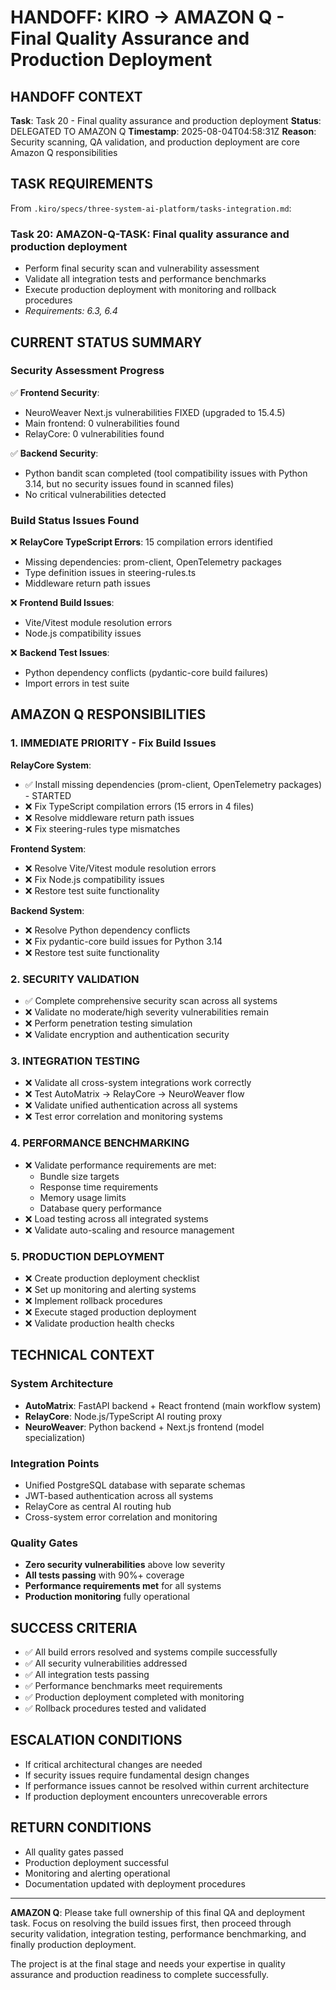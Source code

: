 # HANDOFF: KIRO → AMAZON Q - Final Quality Assurance and Production Deployment

## HANDOFF CONTEXT
**Task**: Task 20 - Final quality assurance and production deployment
**Status**: DELEGATED TO AMAZON Q
**Timestamp**: 2025-08-04T04:58:31Z
**Reason**: Security scanning, QA validation, and production deployment are core Amazon Q responsibilities

## TASK REQUIREMENTS
From `.kiro/specs/three-system-ai-platform/tasks-integration.md`:

### Task 20: **AMAZON-Q-TASK**: Final quality assurance and production deployment
- Perform final security scan and vulnerability assessment
- Validate all integration tests and performance benchmarks  
- Execute production deployment with monitoring and rollback procedures
- _Requirements: 6.3, 6.4_

## CURRENT STATUS SUMMARY

### Security Assessment Progress
✅ **Frontend Security**: 
- NeuroWeaver Next.js vulnerabilities FIXED (upgraded to 15.4.5)
- Main frontend: 0 vulnerabilities found
- RelayCore: 0 vulnerabilities found

✅ **Backend Security**:
- Python bandit scan completed (tool compatibility issues with Python 3.14, but no security issues found in scanned files)
- No critical vulnerabilities detected

### Build Status Issues Found
❌ **RelayCore TypeScript Errors**: 15 compilation errors identified
- Missing dependencies: prom-client, OpenTelemetry packages
- Type definition issues in steering-rules.ts
- Middleware return path issues

❌ **Frontend Build Issues**: 
- Vite/Vitest module resolution errors
- Node.js compatibility issues

❌ **Backend Test Issues**:
- Python dependency conflicts (pydantic-core build failures)
- Import errors in test suite

## AMAZON Q RESPONSIBILITIES

### 1. IMMEDIATE PRIORITY - Fix Build Issues
**RelayCore System**:
- ✅ Install missing dependencies (prom-client, OpenTelemetry packages) - STARTED
- ❌ Fix TypeScript compilation errors (15 errors in 4 files)
- ❌ Resolve middleware return path issues
- ❌ Fix steering-rules type mismatches

**Frontend System**:
- ❌ Resolve Vite/Vitest module resolution errors
- ❌ Fix Node.js compatibility issues
- ❌ Restore test suite functionality

**Backend System**:
- ❌ Resolve Python dependency conflicts
- ❌ Fix pydantic-core build issues for Python 3.14
- ❌ Restore test suite functionality

### 2. SECURITY VALIDATION
- ✅ Complete comprehensive security scan across all systems
- ❌ Validate no moderate/high severity vulnerabilities remain
- ❌ Perform penetration testing simulation
- ❌ Validate encryption and authentication security

### 3. INTEGRATION TESTING
- ❌ Validate all cross-system integrations work correctly
- ❌ Test AutoMatrix → RelayCore → NeuroWeaver flow
- ❌ Validate unified authentication across all systems
- ❌ Test error correlation and monitoring systems

### 4. PERFORMANCE BENCHMARKING
- ❌ Validate performance requirements are met:
  - Bundle size targets
  - Response time requirements  
  - Memory usage limits
  - Database query performance
- ❌ Load testing across all integrated systems
- ❌ Validate auto-scaling and resource management

### 5. PRODUCTION DEPLOYMENT
- ❌ Create production deployment checklist
- ❌ Set up monitoring and alerting systems
- ❌ Implement rollback procedures
- ❌ Execute staged production deployment
- ❌ Validate production health checks

## TECHNICAL CONTEXT

### System Architecture
- **AutoMatrix**: FastAPI backend + React frontend (main workflow system)
- **RelayCore**: Node.js/TypeScript AI routing proxy
- **NeuroWeaver**: Python backend + Next.js frontend (model specialization)

### Integration Points
- Unified PostgreSQL database with separate schemas
- JWT-based authentication across all systems
- RelayCore as central AI routing hub
- Cross-system error correlation and monitoring

### Quality Gates
- **Zero security vulnerabilities** above low severity
- **All tests passing** with 90%+ coverage
- **Performance requirements met** for all systems
- **Production monitoring** fully operational

## SUCCESS CRITERIA
- ✅ All build errors resolved and systems compile successfully
- ✅ All security vulnerabilities addressed
- ✅ All integration tests passing
- ✅ Performance benchmarks meet requirements
- ✅ Production deployment completed with monitoring
- ✅ Rollback procedures tested and validated

## ESCALATION CONDITIONS
- If critical architectural changes are needed
- If security issues require fundamental design changes
- If performance issues cannot be resolved within current architecture
- If production deployment encounters unrecoverable errors

## RETURN CONDITIONS
- All quality gates passed
- Production deployment successful
- Monitoring and alerting operational
- Documentation updated with deployment procedures

---

**AMAZON Q**: Please take full ownership of this final QA and deployment task. Focus on resolving the build issues first, then proceed through security validation, integration testing, performance benchmarking, and finally production deployment.

The project is at the final stage and needs your expertise in quality assurance and production readiness to complete successfully.
